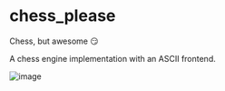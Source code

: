 # chess_please
Chess, but awesome :smirk:

A chess engine implementation with an ASCII frontend.

![image](/Users/thomasnoel/Documents/Projects/chess_please/assets/chess.png)